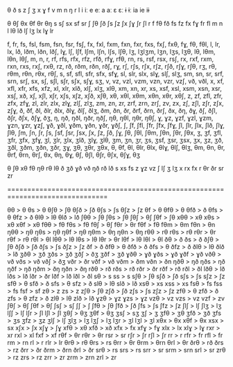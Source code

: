 θ ð s z ʃ ʒ x ɣ f v m n ŋ r l
i iː e eː a aː ɛ ɛː ɨ ɨː ia ie iɨ

θ θʃ θx θf θr θŋ
s sʃ sx sf sr
ʃ ʃθ ʃð ʃs ʃz ʃx ʃɣ ʃr ʃl
r
f fθ fð fs fz fx fɣ fr fl
m
n
l lθ lð lʃ lʒ lx lɣ lr

f, fr, fs, fsl, fsm, fsn, fsr, fsʃ, fx, fxl, fxm, fxn, fxr, fxs, fxʃ, fxθ, fɣ, fθ, fθl, l, lr, lx, lð, lðm, lðn, lðʃ, lɣ, lʃ, lʃf, lʃm, lʃn, lʃs, lʃθ, lʒ, lʒlʒm, lʒn, lʒs, lʒθ, lθ, lθm, lθn, lθʃ, m, n, r, rf, rfs, rfx, rfz, rfð, rfɣ, rfθ, rn, rs, rsf, rsx, rsʃ, rx, rxf, rxm, rxn, rxs, rxʃ, rxθ, rz, rð, rðm, rðn, rðʃ, rɣ, rʃ, rʃs, rʃx, rʃz, rʃð, rʃɣ, rʃθ, rʒ, rθ, rθm, rθn, rθx, rθʃ, s, sf, sfl, sfr, sfx, sfɣ, sl, slr, slx, slɣ, slʃ, slʒ, sm, sn, sr, srf, srn, srʃ, sx, sʃ, sʃl, sʃr, sʃx, sʃɣ, sʒ, v, vz, vzl, vzm, vzn, vzr, vzʃ, vð, vðl, x, xf, xfl, xfr, xfs, xfz, xl, xlr, xlð, xlʃ, xlʒ, xlθ, xm, xn, xr, xs, xsf, xsl, xsm, xsn, xsr, xsʃ, xð, xʃ, xʃl, xʃr, xʃs, xʃz, xʃð, xʃθ, xθ, xθl, xθm, xθn, xθr, xθʃ, z, zf, zfl, zfr, zfx, zfɣ, zl, zlr, zlx, zlɣ, zlʃ, zlʒ, zm, zn, zr, zrf, zrn, zrʃ, zv, zx, zʃ, zʃl, zʃr, zʃx, zʃɣ, ð, ðf, ðl, ðlr, ðlx, ðlɣ, ðlʃ, ðlʒ, ðm, ðn, ðr, ðrf, ðrn, ðrʃ, ðx, ðŋ, ðɣ, ðʃ, ðʃl, ðʃr, ðʃx, ðʃɣ, ðʒ, ŋ, ŋð, ŋðl, ŋðr, ŋðʃ, ŋθ, ŋθl, ŋθr, ŋθʃ, ɣ, ɣz, ɣzf, ɣzl, ɣzm, ɣzn, ɣzr, ɣzʃ, ɣð, ɣðl, ɣðm, ɣðn, ɣðr, ɣðʃ, ʃ, ʃf, ʃfl, ʃfr, ʃfx, ʃfɣ, ʃl, ʃlr, ʃlx, ʃlð, ʃlɣ, ʃlθ, ʃm, ʃn, ʃr, ʃs, ʃsf, ʃsr, ʃsx, ʃx, ʃz, ʃð, ʃɣ, ʃθ, ʃθl, ʃθm, ʃθn, ʃθr, ʃθx, ʒ, ʒf, ʒfl, ʒfr, ʒfx, ʒfɣ, ʒl, ʒlr, ʒlx, ʒlð, ʒlɣ, ʒlθ, ʒm, ʒn, ʒr, ʒs, ʒsf, ʒsr, ʒsx, ʒx, ʒz, ʒð, ʒðl, ʒðm, ʒðn, ʒðr, ʒɣ, ʒθ, ʒθr, ʒθx, θ, θf, θl, θlr, θlx, θlɣ, θlʃ, θlʒ, θm, θn, θr, θrf, θrn, θrʃ, θx, θŋ, θɣ, θʃ, θʃl, θʃr, θʃx, θʃɣ, θʒ

θ ʃθ xθ fθ ŋθ rθ lθ
ð ʒð ɣð vð ŋð rð lð
s xs fs
z ɣz vz
ʃ lʃ
ʒ lʒ
x rx fx
r θr ðr sr zr

===============================================================================

θθ > θ
θs > θ
θʃθ > ʃθ
θʃð > ʃð
θʃs > ʃs
θʃz > ʃz
θf > θ
θfθ > θ
θfð > ð
θfs > θ
θfz > ð
θlθ > lθ
θlð > lð
ʃθθ > ʃθ
ʃθs > ʃθ
ʃθʃ > θʃ
ʃθf > ʃθ
xθθ > xθ
xθs > xθ
xθf > xθ
fθθ > fθ
fθs > fθ
fθʃ > θʃ
fθr > θr
fθf > fθ
fθm > θm
fθn > θn
ŋθθ > ŋθ
ŋθs > ŋθ
ŋθf > ŋθ
ŋθm > θŋ
ŋθn > θŋ
rθθ > rθ
rθs > rθ
rθr > θr
rθf > rθ
rθl > θl
lθθ > lθ
lθs > lθ
lθr > θr
lθf > lθ
lθl > θl
ðθ > ð
ðs > ð
ðʃθ > ʃθ
ðʃð > ʃð
ðʃs > ʃs
ðʃz > ʃz
ðf > ð
ðfθ > θ
ðfð > ð
ðfs > θ
ðfz > ð
ðlθ > lθ
ðlð > lð
ʒðθ > ʒð
ʒðs > ʒð
ʒðʃ > ðʒ
ʒðf > ʒð
ɣðθ > ɣð
ɣðs > ɣð
ɣðf > ɣð
vðθ > vð
vðs > vð
vðʃ > ðʒ
vðr > ðr
vðf > vð
vðm > ðm
vðn > ðn
ŋðθ > ŋð
ŋðs > ŋð
ŋðf > ŋð
ŋðm > ðŋ
ŋðn > ðŋ
rðθ > rð
rðs > rð
rðr > ðr
rðf > rð
rðl > ðl
lðθ > lð
lðs > lð
lðr > ðr
lðf > lð
lðl > ðl
sθ > s
ss > s
sʃθ > ʃθ
sʃð > ʃð
sʃs > ʃs
sʃz > ʃz
sfθ > θ
sfð > ð
sfs > θ
sfz > ð
slθ > lθ
slð > lð
xsθ > xs
xss > xs
fsθ > fs
fss > fs
fsf > sf
zθ > z
zs > z
zʃθ > ʃθ
zʃð > ʃð
zʃs > ʃs
zʃz > ʃz
zfθ > θ
zfð > ð
zfs > θ
zfz > ð
zlθ > lθ
zlð > lð
ɣzθ > ɣz
ɣzs > ɣz
vzθ > vz
vzs > vz
vzf > zv
ʃθʃ > θʃ
ʃθf > θʃ
ʃsʃ > sʃ
ʃʃ > ʃ
ʃfθ > ʃθ
ʃfð > ʃð
ʃfs > ʃs
ʃfz > ʃz
ʃlʃ > lʃ
ʃlʒ > lʒ
lʃʃ > lʃ
lʃr > ʃl
lʃl > ʃl
ʒθʃ > θʒ
ʒθf > θʒ
ʒsʃ > sʒ
ʒʃ > ʒ
ʒfθ > ʒθ
ʒfð > ʒð
ʒfs > ʒs
ʒfz > ʒz
ʒlʃ > lʃ
ʒlʒ > lʒ
lʒʃ > lʒ
lʒr > ʒl
lʒl > ʒl
xθx > θx
xθf > θx
xsx > sx
xʃx > ʃx
xʃɣ > ʃɣ
xfθ > xθ
xfð > xð
xfx > fx
xfɣ > fɣ
xlx > lx
xlɣ > lɣ
rxr > xr
rxl > xl
fxf > xf
rθf > θr
rθr > θr
rsr > sr
rʃr > ʃr
rʃl > ʃr
rr > r
rfr > fr
rfl > fr
rm > rn
rl > r
rlr > lr
θrθ > rθ
θrs > rs
θrr > θr
θrm > θrn
θrl > θr
ðrθ > rð
ðrs > rz
ðrr > ðr
ðrm > ðrn
ðrl > ðr
srθ > rs
srs > rs
srr > sr
srm > srn
srl > sr
zrθ > rz
zrs > rz
zrr > zr
zrm > zrn
zrl > zr
